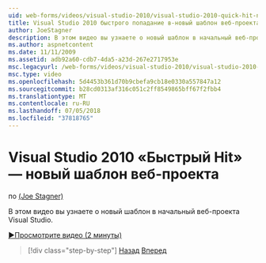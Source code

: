 ```yaml
---
uid: web-forms/videos/visual-studio-2010/visual-studio-2010-quick-hit-new-web-project-template
title: Visual Studio 2010 быстрого попадание в-новый шаблон веб-проекта | Документация Майкрософт
author: JoeStagner
description: В этом видео вы узнаете о новый шаблон в начальный веб-проекта Visual Studio.
ms.author: aspnetcontent
ms.date: 11/11/2009
ms.assetid: adb92a60-cdb7-4da5-a23d-267e2717953e
msc.legacyurl: /web-forms/videos/visual-studio-2010/visual-studio-2010-quick-hit-new-web-project-template
msc.type: video
ms.openlocfilehash: 5d4453b361d70b9cbefa9cb18e0330a557847a12
ms.sourcegitcommit: b28cd0313af316c051c2ff8549865bff67f2fbb4
ms.translationtype: MT
ms.contentlocale: ru-RU
ms.lasthandoff: 07/05/2018
ms.locfileid: "37818765"
---
```

<a name="visual-studio-2010-quick-hit---new-web-project-template"></a>Visual Studio 2010 «Быстрый Hit» — новый шаблон веб-проекта
====================
по [(Joe Stagner)](https://github.com/JoeStagner)

В этом видео вы узнаете о новый шаблон в начальный веб-проекта Visual Studio.

[&#9654;Просмотрите видео (2 минуты)](https://channel9.msdn.com/Blogs/ASP-NET-Site-Videos/visual-studio-2010-quick-hit-new-web-project-template)

> [!div class="step-by-step"]
> [Назад](visual-studio-2010-quick-hit-multi-monitor-support.md)
> [Вперед](visual-studio-2010-quick-hit-new-multi-targeting.md)

